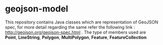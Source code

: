 # geojson-model

This repository contains Java classes which are representation of GeoJSON spec, for more detail regarding the same refer the following link : http://geojson.org/geojson-spec.html .
The type of members used are **Point**, **LineString**, **Polygon**, **MultiPolygon**, **Feature**, **FeatureCollection**
